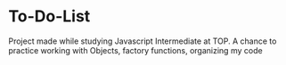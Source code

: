 # To-Do-List
Project made while studying Javascript Intermediate at TOP. A chance to practice working with Objects, factory functions, organizing my code
